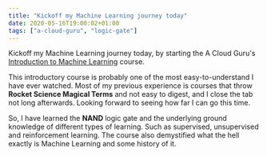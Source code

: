 ```yaml
---
title: "Kickoff my Machine Learning journey today"
date: 2020-05-16T19:00:02+01:00
tags: ["a-cloud-guru", "logic-gate"]
---
```


Kickoff my Machine Learning journey today, by starting the A Cloud Guru's
[Introduction to Machine Learning](https://acloud.guru/learn/intro-machine-learning) course.

This introductory course is probably one of the most easy-to-understand I have ever watched.
Most of my previous experience is courses that throw **Rocket Science Magical Terms** and not easy to digest, and I close the tab not long afterwards.
Looking forward to seeing how far I can go this time.

So, I have learned the **NAND** logic gate and the underlying ground knowledge of different types of learning.
Such as supervised, unsupervised and reinforcement learning.
The course also demystified what the hell exactly is Machine Learning and some history of it.
